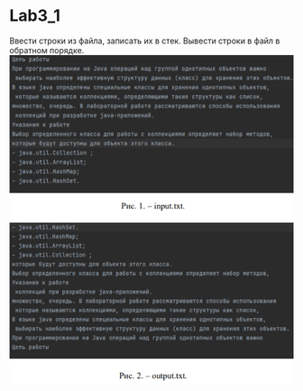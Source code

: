 # Lab3_1
Ввести строки из файла, записать их в стек. Вывести строки в
файл в обратном порядке.
<img width="1800" alt="Main" src="lab3/Lab3.png">
